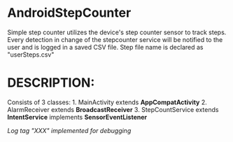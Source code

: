 # AndroidStepCounter
Simple step counter utilizes the device's step counter sensor to track steps.
Every detection in change of the stepcounter service will be notified to the user and is logged in a saved CSV file.
Step file name is declared as "userSteps.csv"

# DESCRIPTION:
  Consists of 3 classes:
    1. MainActivity
      extends **AppCompatActivity**
    2. AlarmReceiver
      extends **BroadcastReceiver**
    3. StepCountService
      extends **IntentService** implements **SensorEventListener**

*Log tag "XXX" implemented for debugging*


